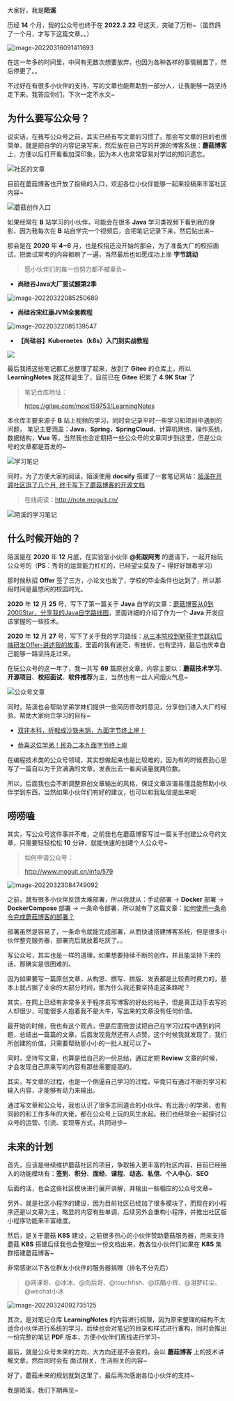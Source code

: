 大家好，我是**陌溪**

历经 **14** 个月，我的公众号也终于在 **2022.2.22** 号这天，突破了万粉~（虽然鸽了一个月，才写下这篇文章。。）

![image-20220316091411693](images/image-20220316091411693.png)

在这一年多的时间里，中间有无数次想要放弃，也因为各种各样的事情搁置了，然后停更了。。

不过好在有很多小伙伴的支持，写的文章也能帮助到一部分人，让我能够一路坚持走下来。我答应你们，下次一定不水文~

## 为什么要写公众号？

说实话，在我写公众号之前，其实已经有写文章的习惯了。那会写文章的目的也很简单，就是把自学的内容记录写来，然后放在自己写的开源的博客系统：**蘑菇博客** 上，方便以后打开看看加深印象，因为本人也非常容易对学过的知识遗忘。

![社区的文章](images/image-20220323083420424.png)

目前在蘑菇博客也开放了投稿的入口，欢迎各位小伙伴能够一起来投稿来丰富社区内容~

![蘑菇创作入口](images/image-20220324075945228.png)

如果经常在 **B** 站学习的小伙伴，可能会在很多 **Java** 学习类视频下看到我的身影，因为我每次在 **B** 站自学完一个视频后，会把笔记记录下来，然后贴出来~

那会是在 **2020** 年 **4~6** 月，也是校招还没开始的那会，为了准备大厂的校招面试，把面试常考的内容都刷了一遍，当然最后也如愿成功上岸 **字节跳动**

>  愿小伙伴们的每一份努力都不被辜负~

- **尚硅谷Java大厂面试题第2季**

![image-20220322085250689](images/image-20220322085250689.png)

- **尚硅谷宋红康JVM全套教程**

![image-20220322085139547](images/image-20220322085139547.png)

- **【尚硅谷】Kubernetes（k8s）入门到实战教程**

![](images/image-20220322085012006.png)

最后我把这些笔记都汇总整理了起来，放到了 **Gitee** 的仓库上，所以 **LearningNotes** 就这样诞生了，目前已在 **Gitee** 积累了 **4.9K Star** 了

> 笔记仓库地址：
>
> https://gitee.com/moxi159753/LearningNotes

本仓库主要来源于 **B** 站上视频的学习，同时会记录平时一些学习和项目中遇到的问题， 笔记主要涵盖：**Java**，**Spring**，**SpringCloud**，计算机网络，操作系统，数据结构，**Vue** 等，当然我也会定期把一些公众号的文章同步到这里，但是公众号的文章都是首发的~

![学习笔记](images/image-20220322084253715.png)

同时，为了方便大家的阅读，陌溪使用 **docsify** 搭建了一套笔记网站：[陌溪在开源社区逛了几个月, 终于写下了蘑菇博客的开源文档](https://mp.weixin.qq.com/s/VXH19dQRkNtPbzDMVXwsPQ)

>  在线阅读：http://note.moguit.cn/

![陌溪的学习笔记](images/image-20220322093741069.png)

## 什么时候开始的？

陌溪是在 **2020** 年 **12** 月底，在实验室小伙伴 **@拓跋阿秀** 的邀请下，一起开始玩公众号的（**PS**：秀哥的运营能力杠杠的，已经望尘莫及了~ 得好好跟着学习）

那时候秋招 **Offer** 签了三方，小论文也发了，学校的毕业条件也达到了，所以那段时间是最悠闲的校园时光。

**2020** 年 **12** 月 **25** 号，写下了第一篇关于 **Java** 自学的文章：[蘑菇博客从0到2000Star，分享我的Java自学路线图](https://mp.weixin.qq.com/s/3u6OOYkpj4_ecMzfMqKJRw)，里面详细的介绍了作为一个 **Java** 开发应该掌握的一些技术。

**2020** 年 **12** 月 **27** 号，写下了关于我的学习路线：[从三本院校到斩获字节跳动后端研发Offer-讲述我的故事](https://mp.weixin.qq.com/s/c4rR_aWpmNNFGn-mZBLWYg)，里面的我有迷茫，有挫折，也有坚持，最后也庆幸自己能够一路坚持走过来。

在玩公众号的这一年了，我一共写 **69** 篇原创文章，内容主要以：**蘑菇技术学习**、**开源项目**、**校招面试**、**软件推荐**为主，当然也有一丝人间烟火气息~

![公众号文章](https://mmbiz.qpic.cn/mmbiz_png/emOFDDdibbjLfWasHiaBBvst3R45pkkfPXCcOXqGaq5zLv6HrfrAWBBklZicYWdibufk57e4ohpwAUV7cscqiazliaxA/640?wx_fmt=png)

同时，陌溪也会帮助学弟学妹们提供一些简历修改的意见，分享他们进入大厂的经验，帮助大家树立学习的目标~

- [双非本科，折戟成沙铁未销，九面字节终上岸！](https://mp.weixin.qq.com/s/SRf2f8wFFyjz2BUUXD_pmg)

- [恭喜这位学弟！民办二本九面字节终上岸](https://mp.weixin.qq.com/s/mE8AjQdQP8cgsWPVUbLBHA)

在编程技术类的公众号领域，其实想做起来也是比较难的，因为有的时候费劲心思写了一篇自以为干货满满的文章，发表出去一看阅读量就两位数。

所以，后面我也会不断调整原创文章输出的风格，保证文章诙谐易懂且能帮助小伙伴学到东西，当然如果小伙伴们有好的建议，也可以和我私信提出来呢

## 唠唠嗑

其实，写公众号这件事并不难，之前我也在蘑菇博客写过一篇关于创建公众号的文章，只需要轻轻松松 **10** 分钟，就能快速的创建个人公众号~

> 如何申请公众号：
>
> http://www.moguit.cn/info/579

![image-20220323084749092](images/image-20220323084749092.png)

之前，就有很多小伙伴反馈太难部署，所以我就从：手动部署 -> **Docker** 部署 -> **DockerCompose** 部署 -> 一条命令部署，所以就有了这篇文章：[如何使用一条命令完成蘑菇博客的部署？](https://mp.weixin.qq.com/s/LgRIqdPAGzN1tCPMi0Y8RQ)

部署虽然是容易了，一条命令就能完成部署，从而快速搭建博客系统，但是很多小伙伴整完服务器，部署完后就放着吃灰了。。

写公众号，其实也是一样的道理，如果想要持续不断的创作，并且能坚持下来的话，那确实是很困难的。

因为如果要写一篇原创文章，从构思、撰写、排版、发表都是比较费时费力的，基本上就占据了业余的大部分时间，那为什么我还要坚持走这条路呢？

其实，在网上已经有非常多关于程序员写博客的好处的帖子，但是真正动手去写的人却很少，可能很多人抱着我不是大牛，写出来的文章没有任何价值。

最开始的时候，我也有这个观点，但是后面我尝试把自己在学习过程中遇到的问题，总结出一篇篇的文章，后面发现竟然还有人点赞，这个时候我就发现了，我们所创建的价值，只需要帮助那小小的一批人就可以了~

同时，坚持写文章，也算是给自己的一份总结，通过定期 **Review** 文章的时候，才会发现自己原来写的内容有那些需要提高的。

其实，写文章的过程，也是一个倒逼自己学习的过程，毕竟只有通过不断的学习和输入内容，才能够有动力来输出。

通过写文章和公众号，我也认识了很多志同道合的小伙伴。有比我小的学弟，也有同龄的和工作多年的大佬，都在公众号上玩的风生水起。我们也经常会一起探讨公众号的运营、引流、变现等方式，共同进步~

## 未来的计划

首先，应该是继续维护蘑菇社区的项目，争取接入更丰富的社区内容，目前已经接入的功能模块有：**签到**、**积分**、**面经**、**课程**、**动态**、**私信**、**个人中心**、**SEO**

后面的话，也会这些社区模块进行展开讲解，并输出一些相应的公众号文章~

另外，就是社区小程序的建设，因为目前社区已经加了很多模块了，而现在的小程序还是以文章为主，略显的内容有些单调，后续另外会重构小程序，并推出社区版小程序功能来丰富维度。

然后，是关于蘑菇 **K8S** 建设，之前很多热心的小伙伴赞助蘑菇服务器，用来支持蘑菇 **K8S** 搭建后续我也会整理出一份文档出来，教各位小伙伴们如果在 **K8S** 集群搭建蘑菇博客~

非常感谢以下各位群友小伙伴的服务器捐赠（排名不分先后）

> @网课哥、@冰冰、@向后哥、@touchfish、@炫酷小辉、@泪梦红尘、@wechat小冰

![image-20220324092735125](images/image-20220324092735125.png)

其次，是对笔记仓库 **LearningNotes** 的内容进行梳理，因为原来整理的结构不太适合小伙伴进行系统的学习，后续也会对笔记的目录和样式进行重构，同时会推出一份完整的笔记 **PDF** 版本，方便小伙伴们离线进行学习~

最后，就是公众号未来的方向，大方向还是不会变的，会以 **蘑菇博客** 上的技术讲解文章，然后同时会有 面试相关、生活相关的内容~

好了，蘑菇未来的规划就到这里了，最后再次感谢各位小伙伴的支持~

我是陌溪，我们下期再见~

